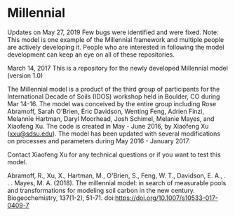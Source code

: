 # Millennial

Updates on May 27, 2019 
Few bugs were identified and were fixed. 
Note: This model is one example of the Millennial framework and multiple people are actively developing it. People who are interested in following the model development can keep an eye on all of these repositories.

March 14, 2017
This is a repository for the newly developed Millennial model (version 1.0)

The Millennial model is a product of the third group of participants for the International Decade of Soils (IDOS) workshop held in Boulder, CO during Mar 14-16. The model was conceived by the entire group including Rose Abramoff, Sarah O'Brien, Eric Davidson, Wenting Feng, Adrien Finzi, Melannie Hartman, Daryl Moorhead, Josh Schimel, Melanie Mayes, and Xiaofeng Xu. The code is created in May - June 2016, by Xiaofeng Xu (xxu@sdsu.edu). The model has been updated with several modifications on processes and parameters during May 2016 - January 2017. 

Contact Xiaofeng Xu for any technical questions or if you want to test this model.

Abramoff, R., Xu, X., Hartman, M., O'Brien, S., Feng, W. T., Davidson, E. A., . . . Mayes, M. A. (2018). The millennial model: in search of measurable pools and transformations for modeling soil carbon in the new century. Biogeochemistry, 137(1-2), 51-71. doi:https://doi.org/10.1007/s10533-017-0409-7
